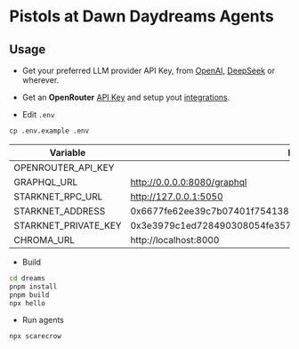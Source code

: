 # Pistols at Dawn Daydreams Agents

## Usage

* Get your preferred LLM provider API Key, from [OpenAI](https://openai.com/index/openai-api/), [DeepSeek](https://api-docs.deepseek.com/) or wherever.

* Get an **OpenRouter** [API Key](https://openrouter.ai/settings/keys) and setup yout [integrations](https://openrouter.ai/settings/integrations).

* Edit `.env`

```bash
cp .env.example .env
```

| Variable                 | Defaults                     |
|--------------------------|------------------------------|
| OPENROUTER_API_KEY       | <required>                   |
| GRAPHQL_URL              | http://0.0.0.0:8080/graphql  |
| STARKNET_RPC_URL         | http://127.0.0.1:5050        |
| STARKNET_ADDRESS         | 0x6677fe62ee39c7b07401f754138502bab7fac99d2d3c5d37df7d1c6fab10819 |
| STARKNET_PRIVATE_KEY     | 0x3e3979c1ed728490308054fe357a9f49cf67f80f9721f44cc57235129e090f4 |
| CHROMA_URL               | http://localhost:8000        |

* Build

```bash
cd dreams
pnpm install
pnpm build
npx hello
```

* Run agents

```bash
npx scarecrow
```
